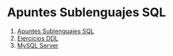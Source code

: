 # Apuntes Sublenguajes SQL

 1. [Apuntes Sublenguajes SQL](https://github.com/Fonsi13/Sublenguajes-SQL/blob/master/Apuntes%20Sublenguaje%20SQL.md)
 2. [Ejercicios DDL]()
 3. [MySQL Server](https://gist.github.com/Fonsi13/35bac821c1cc4f7748e89f84605667d6)
